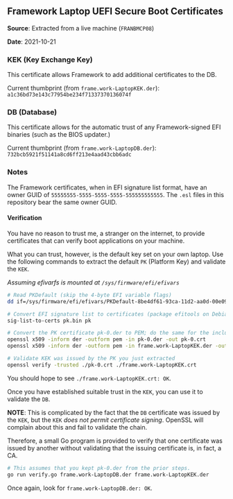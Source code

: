 ## Framework Laptop UEFI Secure Boot Certificates

**Source**: Extracted from a live machine (`FRANBMCP08`)

**Date**: 2021-10-21

### KEK (Key Exchange Key)

This certificate allows Framework to add additional certificates to the DB.

Current thumbprint (from `frame.work-LaptopKEK.der`): `a1c36bd73e143c77954be234f71337370136074f`

### DB (Database)

This certificate allows for the automatic trust of any Framework-signed EFI binaries (such as the
BIOS updater.)

Current thumbprint (from `frame.work-LaptopDB.der`): `732bcb5921f51141a8cd6ff213e4aad43cbb6adc`

### Notes

The Framework certificates, when in EFI signature list format, have an owner GUID of
`55555555-5555-5555-5555-555555555555`. The `.esl` files in this repository bear the
same owner GUID.

#### Verification

You have no reason to trust me, a stranger on the internet, to provide certificates that
can verify boot applications on your machine.

What you can trust, however, is the default key set on your own laptop. Use the following
commands to extract the default `PK` (Platform Key) and validate the `KEK`.

_Assuming efivarfs is mounted at `/sys/firmware/efi/efivars`_

```bash
# Read PKDefault (skip the 4-byte EFI variable flags)
dd if=/sys/firmware/efi/efivars/PKDefault-8be4df61-93ca-11d2-aa0d-00e098032b8c of=pk.bin skip=4 iflag=skip_bytes

# Convert EFI signature list to certificates (package efitools on Debian, Ubuntu)
sig-list-to-certs pk.bin pk

# Convert the PK certificate pk-0.der to PEM; do the same for the included KEK
openssl x509 -inform der -outform pem -in pk-0.der -out pk-0.crt
openssl x509 -inform der -outform pem -in frame.work-LaptopKEK.der -out frame.work-LaptopKEK.crt

# Validate KEK was issued by the PK you just extracted
openssl verify -trusted ./pk-0.crt ./frame.work-LaptopKEK.crt
```

You should hope to see `./frame.work-LaptopKEK.crt: OK`.

Once you have established suitable trust in the `KEK`, you can use it to validate the `DB`.

**NOTE**: This is complicated by the fact that the `DB` certificate was issued by the `KEK`, but
the `KEK` *does not permit certificate signing*. OpenSSL will complain about this and fail to
validate the chain.

Therefore, a small Go program is provided to verify that one certificate was issued by another
without validating that the issuing certificate is, in fact, a CA.

```bash
# This assumes that you kept pk-0.der from the prior steps.
go run verify.go frame.work-LaptopDB.der frame.work-LaptopKEK.der
```

Once again, look for `frame.work-LaptopDB.der: OK`.
